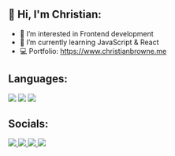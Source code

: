 ## 👋 Hi, I'm Christian:
- 👀 I’m interested in Frontend development
- 🌱 I’m currently learning JavaScript & React
- 💻 Portfolio: https://www.christianbrowne.me
  
## Languages:
<img src="https://img.shields.io/badge/HTML5-E34F26?style=for-the-badge&logo=html5&logoColor=white" />  <img src="https://img.shields.io/badge/CSS3-1572B6?style=for-the-badge&logo=css3&logoColor=white" />  <img src="https://img.shields.io/badge/JavaScript-F7DF1E?style=for-the-badge&logo=javascript&logoColor=black" />
## Socials:
<a href="mailto:christianbrowne33@gmail.com">
<img src="https://img.shields.io/badge/Gmail-D14836?style=for-the-badge&logo=gmail&logoColor=white" /></a><a href="https://www.linkedin.com/in/christian-browne-793a10157/">
<img src="https://img.shields.io/badge/LinkedIn-0077B5?style=for-the-badge&logo=linkedin&logoColor=white" />
</a>  <a href="https://twitter.com/christiancodes_">
<img src="https://img.shields.io/badge/Twitter-1DA1F2?style=for-the-badge&logo=twitter&logoColor=white" />
</a>  <a href="https://www.christianbrowne.me"> <img src="https://img.shields.io/badge/Portfolio-1DB954?style=for-the-badge&logo=" /> </a>

<!---
Christian-Browne/Christian-Browne is a ✨ special ✨ repository because its `README.md` (this file) appears on your GitHub profile.
You can click the Preview link to take a look at your changes.
--->
